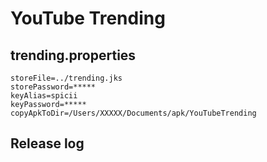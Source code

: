 # YouTube Trending

## trending.properties
```
storeFile=../trending.jks
storePassword=*****
keyAlias=spicii
keyPassword=*****
copyApkToDir=/Users/XXXXX/Documents/apk/YouTubeTrending
```

## Release log